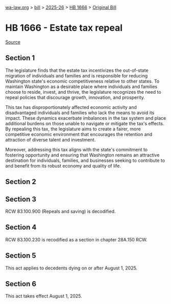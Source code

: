 [wa-law.org](/) > [bill](/bill/) > [2025-26](/bill/2025-26/) > [HB 1666](/bill/2025-26/hb/1666/) > [Original Bill](/bill/2025-26/hb/1666/1/)

# HB 1666 - Estate tax repeal

[Source](http://lawfilesext.leg.wa.gov/biennium/2025-26/Pdf/Bills/House%20Bills/1666.pdf)

## Section 1
The legislature finds that the estate tax incentivizes the out-of-state migration of individuals and families and is responsible for reducing Washington state's economic competitiveness relative to other states. To maintain Washington as a desirable place where individuals and families choose to reside, invest, and thrive, the legislature recognizes the need to repeal policies that discourage growth, innovation, and prosperity.

This tax has disproportionately affected economic activity and disadvantaged individuals and families who lack the means to avoid its impact. These dynamics exacerbate imbalances in the tax system and place additional burdens on those unable to navigate or mitigate the tax's effects. By repealing this tax, the legislature aims to create a fairer, more competitive economic environment that encourages the retention and attraction of diverse talent and investment.

Moreover, addressing this tax aligns with the state's commitment to fostering opportunity and ensuring that Washington remains an attractive destination for individuals, families, and businesses seeking to contribute to and benefit from its robust economy and quality of life.

## Section 2
## Section 3
RCW 83.100.900 (Repeals and saving) is decodified.

## Section 4
RCW 83.100.230 is recodified as a section in chapter 28A.150 RCW.

## Section 5
This act applies to decedents dying on or after August 1, 2025.

## Section 6
This act takes effect August 1, 2025.
